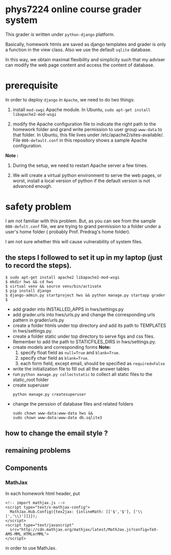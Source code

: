 # phys7224 online course grader system
This grader is written under `python-django` platform.

Basically, homework htmls are saved as django templates and grader is only a function
in the view class. Also we use the default `sqlite` database.

In this way,
we obtain maximal flexibility and simplicity such that my adviser can
modify the web page content and access the content of database. 

# prerequisite 
In order to deploy `django` in `Apache`, we need to do two things:

1. install `mod-swgi` Apache module. In Ubuntu, `sudo apt-get install libapache2-mod-wsgi`

2. modify the Apache configuration file to indicate the right path to the homework
   folder and grand write permission to user group `www-data` to that folder.
   In Ubuntu, this file lives under /etc/apache2/sites-available/.
   File `000-default.conf` in this repository shows a sample Apache configuration.

**Note :**

1. During the setup, we need to restart Apache server a few times.

2. We will create a virtual python environment to serve the web pages, or worst, install a local
   version of python if the default version is not advanced enough.

# safety problem
I am not familiar with this problem. But, as you can see from the sample
`000-defult.conf` file, we are trying to grand permission to a folder under
a user's home folder ( probably Prof. Predrag's home folder).

I am not sure whether this will cause vulnerability of system files.

## the steps I followed to set it up in my laptop (just to record the steps).
```
$ sudo apt-get install apache2 libapache2-mod-wsgi
$ mkdir hws && cd hws
$ virtual venv && source venv/bin/activate
$ pip install django
$ django-admin.py startproject hws && python manage.py startapp grader
$ 
```
* add grader into INSTALLED_APPS in hws/settings.py
* add grader.urls into hws/urls.py and change the corresponding urls pattern in grader/urls.py
* create a folder htmls under top directory and add its path to TEMPLATES in hws/settings.py.
* create a folder static under top directory to serve figs and css files. Remember to add the path to STATICFILES_DIRS in hws/settings.py.
* create models and corresponding forms
  **Note:**
  1. specify float field as `null=True` and `blank=True`.
  2. specify char field as `blank=True`.
  3. each form field, except email, should be specified as `required=False`
* write the initialization file to fill out all the answer tables
* run `python manage.py collectstatic` to collect all static files to the static_root folder
* create superuser  
  ```
  python manage.py createsuperuser
  ```
* change the perssion of database files and related folders  
  ```
  sudo chown www-data:www-data hws &&
  sudo chown www-data:www-data db.sqlite3
  ```
  
## how to change the email style ?

## remaining problems


## Components


### MathJax
In each homework html header, put
```
<!-- import mathjax.js -->
<script type="text/x-mathjax-config">
  MathJax.Hub.Config({tex2jax: {inlineMath: [['$','$'], ['\\(','\\)']]}});
</script>
<script type="text/javascript"
  src="http://cdn.mathjax.org/mathjax/latest/MathJax.js?config=TeX-AMS-MML_HTMLorMML">
</script>
```
in order to use MathJax.



